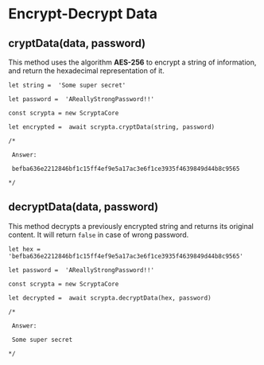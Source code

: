 # Encrypt-Decrypt Data

## cryptData(data, password)

This method uses the algorithm **AES-256** to encrypt a string of information, and return the hexadecimal representation of it.
```
let string =  'Some super secret'

let password =  'AReallyStrongPassword!!'

const scrypta = new ScryptaCore

let encrypted =  await scrypta.cryptData(string, password)

/*

 Answer:

 befba636e2212846bf1c15ff4ef9e5a17ac3e6f1ce3935f4639849d44b8c9565 

*/
```
## decryptData(data, password)

This method decrypts a previously encrypted string and returns its original content. It will return `false` in case of wrong password.
```
let hex =  'befba636e2212846bf1c15ff4ef9e5a17ac3e6f1ce3935f4639849d44b8c9565'

let password =  'AReallyStrongPassword!!'

const scrypta = new ScryptaCore

let decrypted =  await scrypta.decryptData(hex, password)

/*

 Answer:

 Some super secret

*/
```

<!--stackedit_data:
eyJoaXN0b3J5IjpbMTIyMjgwNTEyN119
-->